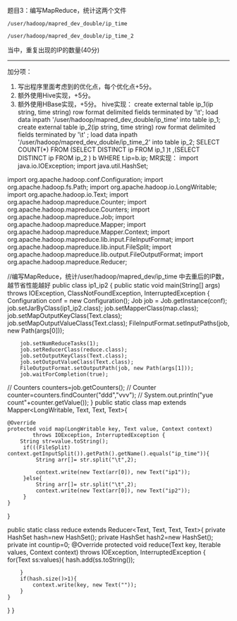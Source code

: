 题目3：编写MapReduce，统计这两个文件

`/user/hadoop/mapred_dev_double/ip_time`

`/user/hadoop/mapred_dev_double/ip_time_2`

当中，重复出现的IP的数量(40分)

---
加分项：

1. 写出程序里面考虑到的优化点，每个优化点+5分。
2. 额外使用Hive实现，+5分。
3. 额外使用HBase实现，+5分。
hive实现：
create external table ip_1(ip string, time string)  row format delimited fields terminated by '\t';
load data inpath  '/user/hadoop/mapred_dev_double/ip_time' into table ip_1;
create external table ip_2(ip string, time string)  row format delimited fields terminated by '\t' ;
load data inpath  '/user/hadoop/mapred_dev_double/ip_time_2' into table ip_2;
SELECT COUNT(*) FROM (SELECT DISTINCT ip  FROM  ip_1  )t ,(SELECT DISTINCT ip  FROM  ip_2  ) b WHERE t.ip=b.ip;
MR实现：
import java.io.IOException;
import java.util.HashSet;

import org.apache.hadoop.conf.Configuration;
import org.apache.hadoop.fs.Path;
import org.apache.hadoop.io.LongWritable;
import org.apache.hadoop.io.Text;
import org.apache.hadoop.mapreduce.Counter;
import org.apache.hadoop.mapreduce.Counters;
import org.apache.hadoop.mapreduce.Job;
import org.apache.hadoop.mapreduce.Mapper;
import org.apache.hadoop.mapreduce.Mapper.Context;
import org.apache.hadoop.mapreduce.lib.input.FileInputFormat;
import org.apache.hadoop.mapreduce.lib.input.FileSplit;
import org.apache.hadoop.mapreduce.lib.output.FileOutputFormat;
import org.apache.hadoop.mapreduce.Reducer;


//编写MapReduce，统计/user/hadoop/mapred_dev/ip_time 中去重后的IP数，越节省性能越好
public class ip1_ip2 {
 public static void main(String[] args) throws IOException, ClassNotFoundException, InterruptedException {
	 Configuration conf = new Configuration();
		Job job = Job.getInstance(conf);
		job.setJarByClass(ip1_ip2.class);
		job.setMapperClass(map.class);
		job.setMapOutputKeyClass(Text.class);
		job.setMapOutputValueClass(Text.class);
		FileInputFormat.setInputPaths(job, new Path(args[0]));
		
		job.setNumReduceTasks(1);
	    job.setReducerClass(reduce.class);
		job.setOutputKeyClass(Text.class);
		job.setOutputValueClass(Text.class);
		FileOutputFormat.setOutputPath(job, new Path(args[1]));
		job.waitForCompletion(true);
//		Counters counters=job.getCounters();
//		Counter counter=counters.findCounter("ddd","vvv");
//		System.out.println("yue count"+counter.getValue());
}
 public static class map extends Mapper<LongWritable, Text, Text, Text>{

	@Override
	protected void map(LongWritable key, Text value, Context context)
			throws IOException, InterruptedException {
		String str=value.toString();
		 if(((FileSplit) context.getInputSplit()).getPath().getName().equals("ip_time")){
			 String arr[]= str.split("\t",2);
			
			 context.write(new Text(arr[0]), new Text("ip1"));
		 }else{
			 String arr[]= str.split("\t",2);
			 context.write(new Text(arr[0]), new Text("ip2"));
		 }
	}
	 
 }
 
 public static class reduce extends Reducer<Text, Text, Text, Text>{
	 private HashSet<String> hash=new HashSet<String>();
	 private HashSet<String> hash2=new HashSet<String>();
	 private int countip=0;
	@Override
	protected void reduce(Text key, Iterable<Text> values,
			      Context context)
			throws IOException, InterruptedException {
		for(Text ss:values){
			hash.add(ss.toString());
			
		}
		if(hash.size()>1){
			context.write(key, new Text(""));
		}
	}
	
 }
}
